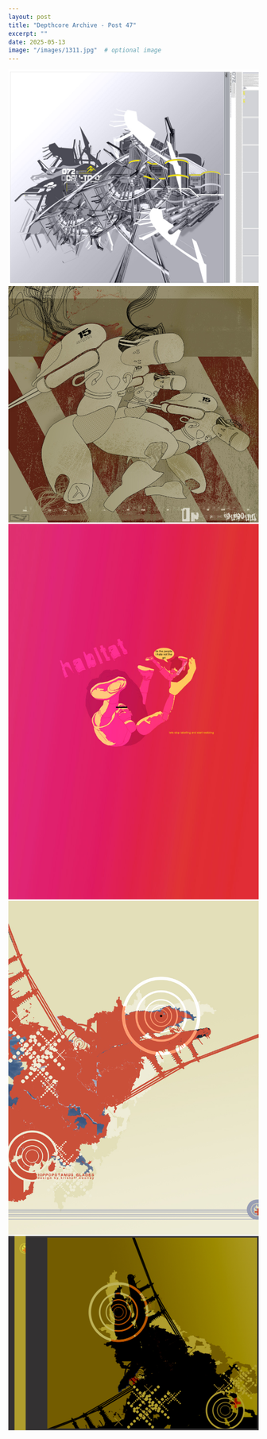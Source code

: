 ```yaml
---
layout: post
title: "Depthcore Archive - Post 47"
excerpt: ""
date: 2025-05-13
image: "/images/1311.jpg"  # optional image
---
```


<img src="/images/1311.jpg">
<img src="/images/1312.jpg" alt="1312.jpg"/>
<img src="/images/1313.jpg" alt="1313.jpg"/>
<img src="/images/1314.jpg" alt="1314.jpg"/>
<img src="/images/1315.jpg" alt="1315.jpg"/>
